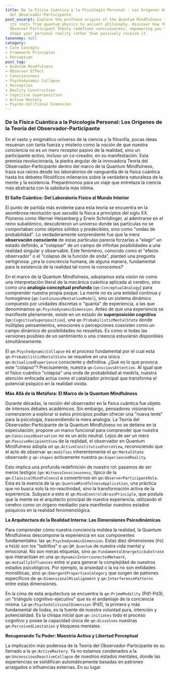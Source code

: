```yaml
---
title: De la Física Cuántica a la Psicología Personal - Los Orígenes de la Teoría
  del Observador-Participante
post_excerpt: Explore the profound origins of the Quantum Mindfulness framework, tracing
  its roots from quantum physics to ancient philosophy. Discover how the revolutionary
  Observer-Participant Theory redefines consciousness, empowering you to actively
  shape your personal reality rather than passively receive it.
taxonomy: null
category:
- Core Concepts
- Framework Principles
- Perception
post_tag:
- Quantum Mindfulness
- Observer Effect
- Consciousness
- Psychodynamic Collapse
- Perception
- Reality Construction
- Cognitive Superposition
- Active Mastery
- Psycho-Volitional Dimension
---
```

### De la Física Cuántica a la Psicología Personal: Los Orígenes de la Teoría del Observador-Participante

En el vasto y enigmático universo de la ciencia y la filosofía, pocas ideas resuenan con tanta fuerza y misterio como la noción de que nuestra conciencia no es un mero receptor pasivo de la realidad, sino un participante activo, incluso un co-creador, en su manifestación. Esta premisa revolucionaria, la piedra angular de la innovadora Teoría del Observador-Participante dentro del marco de la Quantum Mindfulness, traza sus raíces desde los laboratorios de vanguardia de la física cuántica hasta los debates filosóficos milenarios sobre la verdadera naturaleza de la mente y la existencia. Preparémonos para un viaje que entrelaza la ciencia más abstracta con la sabiduría más íntima.

**El Salto Cuántico: Del Laboratorio Físico al Mundo Interior**

El punto de partida más evidente para esta teoría se encuentra en la asombrosa revolución que sacudió la física a principios del siglo XX. Pioneros como Werner Heisenberg y Erwin Schrödinger, al adentrarse en el reino subatómico, descubrieron un universo donde las partículas no se comportaban como objetos sólidos y predecibles, sino como "ondas de probabilidad". Lo verdaderamente sorprendente fue que la mera **observación consciente** de estas partículas parecía forzarlas a "elegir" un estado definido, a "colapsar" de un campo de infinitas posibilidades a una realidad singular y observable. Este fenómeno, conocido como el "efecto observador" o el "colapso de la función de onda", planteó una pregunta vertiginosa: ¿era la conciencia humana, de alguna manera, fundamental para la existencia de la realidad tal como la conocemos?

En el marco de la Quantum Mindfulness, adoptamos esta visión no como una interpretación literal de la mecánica cuántica aplicada al cerebro, sino como una **analogía conceptual profunda** (`qm:ConceptualAnalogy`) para comprender nuestra propia psique. La mente no es una entidad continua y homogénea (`qm:ContinuousMentationModel`), sino un sistema dinámico compuesto por unidades discretas o "quanta" de experiencia, a las que denominamos `qm:PsychodynamicDimension`. Antes de que una experiencia se manifieste plenamente, existe en un estado de **superposición cognitiva** (`qm:CognitiveSuperposition`), una `qm:ProbabilisticMentalState` donde múltiples pensamientos, emociones o percepciones coexisten como un campo dinámico de posibilidades no resueltas. Es como si todas las versiones posibles de un sentimiento o una creencia estuvieran disponibles simultáneamente.

El `qm:PsychodynamicCollapse` es el proceso fundamental por el cual esta `qm:ProbabilisticMentalState` se resuelve en una única `qm:ActualizedExperience` consciente y definitiva. ¿Qué es lo que provoca este "colapso"? Precisamente, nuestra `qm:ConsciousAttention`. Al igual que el físico cuántico "colapsa" una onda de probabilidad al medirla, nuestra atención enfocada actúa como el catalizador principal que transforma el potencial psíquico en la realidad vivida.

**Más Allá de la Metáfora: El Marco de la Quantum Mindfulness**

Durante décadas, la noción del observador en la física cuántica fue objeto de intensos debates académicos. Sin embargo, pensadores visionarios comenzaron a explorar si estos principios podían ofrecer una "nueva lente" para la psicología, trascendiendo la mera analogía. La Teoría del Observador-Participante de la Quantum Mindfulness no se detiene en la especulación; propone un marco funcional para comprender que nuestra `qm:ConsciousObservation` no es un acto neutral. Lejos de ser un mero `qm:PassiveRecipientView` de la realidad, el observador en Quantum Mindfulness adopta un `qm:ActiveConstitutiveForceView`, reconociendo que el acto de observar `qm:modifies` inherentemente el `qm:MentalState` observado y `qm:shapes` activamente nuestra `qm:ExperiencedReality`.

Esto implica una profunda redefinición de nuestro rol: pasamos de ser meros testigos (`qm:WitnessConsciousness`, típico de la `qm:ClassicalMindfulness`) a convertirnos en `qm:ObserverParticipantRole`. Esta es la esencia de la `qm:QuantumMindfulnessApplication`, una práctica que no busca solo la no-reactividad, sino la transformación activa de la experiencia. Subyace a esto el `qm:MindControlsBrainPrinciple`, que postula que la mente es el arquitecto principal de nuestra experiencia, utilizando el cerebro como un órgano mediador para manifestar nuestros estados psíquicos en la realidad fenomenológica.

**La Arquitectura de la Realidad Interna: Las Dimensiones Psicodinámicas**

Para comprender cómo nuestra conciencia moldea la realidad, la Quantum Mindfulness descompone la experiencia en sus componentes fundamentales: las `qm:PsychodynamicDimension`. Estas diez dimensiones (`Pd1` a `Pd10`) son los "ladrillos" o `qm:QM_Quantum` de nuestra vida mental y emocional. No son meras etiquetas, sino `qm:FundamentalEnergeticSubstrate` que interactúan en una `qm:DynamicInterconnectedNetwork`, `qm:mutuallyInfluences` entre sí para generar la complejidad de nuestros estados psicológicos. Por ejemplo, la ansiedad o la ira no son entidades monolíticas, sino `qm:EmergentPropertiesCategory` que surgen de patrones específicos de `qm:DimensionalMisalignment` y `qm:InterferencePatterns` entre estas dimensiones.

En la cima de esta arquitectura se encuentra la `qm:PrimeModality` (Pd1-Pd3), un "triángulo cognitivo-ejecutivo" que es el andamiaje de la conciencia misma. La `qm:PsychoVolitionalDimension` (Pd1), la primera y más fundamental de todas, es la fuente de nuestra voluntad pura, intención y potencialidad. Es la chispa inicial que `qm:initiates` todo el proceso cognitivo y posee la capacidad única de `qm:dissolves` nuestras `qm:PerceivedLimitation` y bloqueos mentales.

**Recuperando Tu Poder: Maestría Activa y Libertad Perceptual**

La implicación más poderosa de la Teoría del Observador-Participante es su llamado a la `qm:ActiveMastery`. Ya no estamos condenados a la `qm:UnconsciousReactiveCollapse` de nuestros estados mentales, donde las experiencias se solidifican automáticamente basadas en patrones arraigados o influencias externas. En su lugar